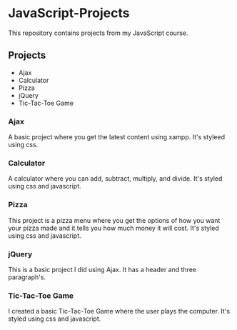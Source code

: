 # JavaScript-Projects
This repository contains projects from my JavaScript course.
## Projects
- Ajax
- Calculator
- Pizza
- jQuery
- Tic-Tac-Toe Game
### Ajax
A basic project where you get the latest content using xampp. It's styleed using css.
### Calculator
A calculator where you can add, subtract, multiply, and divide. It's styled using css and javascript.
### Pizza
This project is a pizza menu where you get the options of how you want your pizza made and it tells you how much money it will cost. It's styled using css and javascript.
### jQuery
This is a basic project I did using Ajax. It has a header and three paragraph's.
### Tic-Tac-Toe Game
I created a basic Tic-Tac-Toe Game where the user plays the computer. It's styled using css and javascript.
